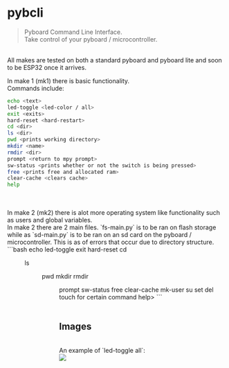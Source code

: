 # pybcli
> Pyboard Command Line Interface. <br>
Take control of your pyboard / microcontroller. <br>
<br>
All makes are tested on both a standard pyboard and pyboard lite and soon to be ESP32 once it arrives. <br>

In make 1 (mk1) there is basic functionality. <br>
Commands include: <br>

```bash
echo <text>
led-toggle <led-color / all>
exit <exits>
hard-reset <hard-restart>
cd <dir>
ls <dir>
pwd <prints working directory>
mkdir <name>
rmdir <dir>
prompt <return to mpy prompt>
sw-status <prints whether or not the switch is being pressed>
free <prints free and allocated ram>
clear-cache <clears cache>
help
```

<br>
<br>
In make 2 (mk2) there is alot more operating system like functionality such as users and global variables. <br>
In make 2 there are 2 main files. `fs-main.py` is to be ran on flash storage while as `sd-main.py` is to be ran on an sd card on the pyboard / microcontroller. This is as of errors that occur due to directory structure.
<br>
```bash
echo <text>
led-toggle <led-color / all>
exit <exits>
hard-reset <hard-restart>
cd <dir>
ls <dir>
pwd <prints working directory>
mkdir <name>
rmdir <dir>
prompt <return to mpy prompt>
sw-status <prints whether or not the switch is being pressed>
free <prints free and allocated ram>
clear-cache <clears cache>
mk-user <username>
su <user>
set <variable name | variable value>
del <variable name>
touch <file name>
<help> <no args or help <command> for certain command help>
```

<br>
<br>
<h2> Images </h2>
<br>
An example of `led-toggle all`: <br>

<img src="http://polarzdev.xyz/pyboard.microcontrollers.github/led-all-ss.png">


